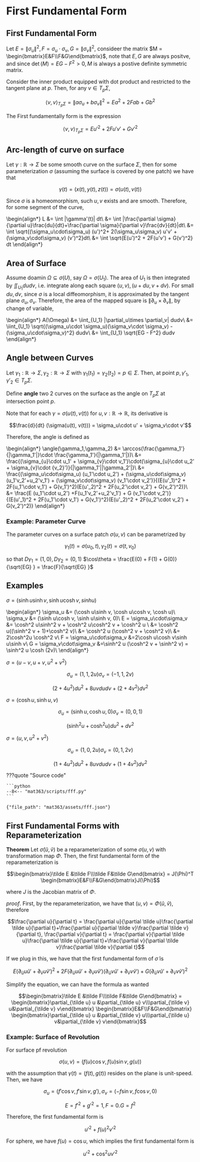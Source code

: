 # First Fundamental Form

## First Fundamental Form

Let $E = \|\sigma_u\|^2, F = \sigma_u\cdot\sigma_v, G = \|\sigma_v\|^2$, consideer the matrix 
$M = \begin{bmatrix}E&F\\F&G\end{bmatrix}$, note that $E, G$ are always positve, and since $\det(M) = EG-F^2 > 0, M$ is always a postive definite symmetric matrix. 

Consider the inner product equipped with dot product and restricted to the tangent plane at $p$. Then, for any $v\in T_p\Sigma$, 

$$\langle v, v\rangle_{T_p\Sigma} = \|a\sigma_u + b\sigma_v\|^2 = Ea^2 + 2Fab + Gb^2$$


The First fundamentally form is the expression 

$$\langle v, v\rangle_{T_p\Sigma} = Eu'^2 + 2Fu'v' + Gv'^2$$


## Arc-length of curve on surface

Let $\gamma: \mathbb R\rightarrow \Sigma$ be some smooth curve on the surface $\Sigma$, then for some parameterization $\sigma$ (assuming the surface is covered by one patch) we have that 

$$\gamma(t) = (x(t), y(t), z(t)) = \sigma(u(t), v(t))$$

Since $\sigma$ is a homeomorphism, such $u,v$ exists and are smooth. Therefore, for some segment of the curve, 

\begin{align*}
L &= \int \|\gamma'(t)\| dt\\
&= \int \|\frac{\partial \sigma}{\partial u}\frac{du}{dt}+\frac{\partial \sigma}{\partial v}\frac{dv}{dt}\|dt\\
&= \int \sqrt{(\sigma_u\cdot\sigma_u) (u')^2+ 2(\sigma_u\sigma_v) u'v' + (\sigma_v\cdot\sigma_v) (v')^2}dt\\
&= \int \sqrt{E(u')^2 + 2F(u'v') + G(v')^2} dt
\end{align*}

## Area of Surface 
Assume doamin $\Omega \subseteq \sigma(U)$, say $\Omega = \sigma(U_1)$. The area of $U_1$ is then integrated by $\iint_{U_1}dudv$, i.e. integrate along each square $(u, v), (u+du, v+dv)$. For small $du,dv$, since $\sigma$ is a local diffeomorphism, it is approximated by the tangent plane $\sigma_u, \sigma_v$. Therefore, the area of the mapped square is $\|\partial_u\times \partial_v\|$, by change of variable, 

\begin{align*}
A(\Omega) &= \iint_{U_1} \|\partial_u\times \partial_v\| dudv\\
&= \iint_{U_1} \sqrt{(\sigma_u\cdot \sigma_u)(\sigma_v\cdot \sigma_v) - (\sigma_u\cdot\sigma_v)^2} dudv\\
&= \int_{U_1} \sqrt{EG - F^2} dudv
\end{align*}

## Angle between Curves
Let $\gamma_1: \mathbb R\rightarrow \Sigma, \gamma_2: \mathbb R\rightarrow\Sigma$ with $\gamma_1(t_1) = \gamma_2(t_2) = p\in\Sigma$. 
Then, at point $p, \gamma'_1, \gamma'_2 \in T_p\Sigma$.  

Define __angle__ two 2 curves on the surface as the angle on $T_p\Sigma$ at intersection point $p$. 

Note that for each $\gamma = \sigma(u(t), v(t))$ for $u,v:\mathbb R\rightarrow\mathbb R$, its derivative is

$$\frac{d}{dt} (\sigma(u(t), v(t))) = \sigma_u\cdot u' + \sigma_v\cdot v'$$

Therefore, the angle is defined as 

\begin{align*}
\angle(\gamma_1,\gamma_2) &= \arccos(\frac{\gamma_1'}{\|\gamma_1'\|}\cdot \frac{\gamma_1'}{\|\gamma_1'\|})\\
&= \frac{(\sigma_{u}\cdot u_1' + \sigma_{v}\cdot v_1')\cdot(\sigma_{u}\cdot u_2' + \sigma_{v}\cdot {v_2}')}{\|\gamma_1'\|\|\gamma_2'\|}\\
&= \frac{(\sigma_u\cdot\sigma_u) (u_1'\cdot u_2') + (\sigma_u\cdot\sigma_v)(u_1'v_2'+u_2'v_1') + (\sigma_v\cdot\sigma_v) (v_1'\cdot v_2')}{(E(u'_1)^2 + 2F(u_1'\cdot v_1') + G(v_1')^2)(E(u'_2)^2 + 2F(u_2'\cdot v_2') + G(v_2')^2)}\\
&= \frac{E (u_1'\cdot u_2') +F(u_1'v_2'+u_2'v_1') + G (v_1'\cdot v_2')}{(E(u'_1)^2 + 2F(u_1'\cdot v_1') + G(v_1')^2)(E(u'_2)^2 + 2F(u_2'\cdot v_2') + G(v_2')^2)}
\end{align*}

### Example: Parameter Curve
The parameter curves on a surface patch $\sigma(u,v)$ can be parametrized by 

$$\gamma_1(t) = \sigma(u_0, t), \gamma_2(t) = \sigma(t, v_0)$$

so that $D\gamma_1 = (1, 0), D\gamma_2 = (0, 1)$ 
$\cos\theta = \frac{E(0) + F(1) + G(0)}{\sqrt{EG} } = \frac{F}{\sqrt{EG} }$

## Examples 

$\sigma = (\sinh u\sinh v, \sinh u\cosh v, sinh u)$

\begin{align*}
\sigma_u &= (\cosh u\sinh v, \cosh u\cosh v, \cosh u)\\
\sigma_v &= (\sinh u\cosh v, \sinh u\sinh v, 0)\\
E = \sigma_u\cdot\sigma_v &= \cosh^2 u\sinh^2 v + \cosh^2 u\cosh^2 v + \cosh^2 u \\
&= \cosh^2 u((\sinh^2 v + 1)+\cosh^2 v)\\
&= \cosh^2 u (\cosh^2 v + \cosh^2 v)\\
&= 2\cosh^2u \cosh^2 v\\
F = \sigma_u\cdot\sigma_v &=2\cosh u\cosh v\sinh u\sinh v\\
G = \sigma_v\cdot\sigma_v &=\sinh^2 u (\cosh^2 v + \sinh^2 v) = \sinh^2 u \cosh (2v)\\
\end{align*}

$\sigma = (u-v, u+v, u^2+v^2)$

$$\sigma_u = (1, 1, 2u)\sigma_v = (-1, 1, 2v)$$

$$(2 + 4u^2)du^2 + 8uv dudv + (2+4v^2)dv^2$$


$\sigma = (\cosh u, \sinh u, v)$

$$\sigma_u = (\sinh u, \cosh u, 0)\sigma_v = (0, 0, 1)$$

$$(\sinh^2 u +\cosh^2 u)du^2 + dv^2$$


$\sigma = (u, v, u^2+v^2)$

$$\sigma_u = (1, 0, 2u)\sigma_v = (0, 1, 2v)$$

$$(1 + 4u^2)du^2 + 8uv dudv + (1+4v^2)dv^2$$


???quote "Source code"

    ```python
    --8<-- "mat363/scripts/fff.py"
    ```

```plotly
{"file_path": "mat363/assets/fff.json"}
```



## First Fundamental Forms with Reparameterization

__Theorem__ Let $\tilde \sigma(\tilde u, \tilde v)$ be a reparameterization of some $\sigma(u,v)$ with transformation map $\Phi$. Then, the first fundamental form of the reparameterization is 

$$\begin{bmatrix}\tilde E &\tilde F\\\tilde F&\tilde G\end{bmatrix} = J(\Phi)^T \begin{bmatrix}E&F\\F&G\end{bmatrix}J(\Phi)$$

where $J$ is the Jacobian matrix of $\Phi$. 

_proof_. First, by the reparameterization, we have that $(u, v) = \Phi(\tilde u, \tilde v)$, therefore 

$$\frac{\partial u}{\partial t} = \frac{\partial u}{\partial \tilde u}\frac{\partial \tilde u}{\partial t}+\frac{\partial u}{\partial \tilde v}\frac{\partial \tilde v}{\partial t}, \frac{\partial v}{\partial t} = \frac{\partial v}{\partial \tilde u}\frac{\partial \tilde u}{\partial t}+\frac{\partial v}{\partial \tilde v}\frac{\partial \tilde v}{\partial t}$$

If we plug in this, we have that the first fundamental form of $\tilde \sigma$ is

$$E(\partial_{\tilde u} u\tilde u' + \partial_{\tilde v} u\tilde v')^2 + 2F(\partial_{\tilde u} u\tilde u' + \partial_{\tilde v} u\tilde v')(\partial_{\tilde u} v\tilde u' + \partial_{\tilde v} v\tilde v') + G(\partial_{\tilde u} v\tilde u' + \partial_{\tilde v} v\tilde v')^2$$

Simplify the equation, we can have the formula as wanted

$$\begin{bmatrix}\tilde E &\tilde F\\\tilde F&\tilde G\end{bmatrix} = 
\begin{bmatrix}\partial_{\tilde u} u &\partial_{\tilde u} v\\\partial_{\tilde v} u&\partial_{\tilde v} v\end{bmatrix} 
\begin{bmatrix}E&F\\F&G\end{bmatrix}
\begin{bmatrix}\partial_{\tilde u} u &\partial_{\tilde v} u\\\partial_{\tilde u} v&\partial_{\tilde v} v\end{bmatrix}$$

### Example: Surface of Revolution
For surface pf revolution 

$$\sigma(u,v) = (f(u)\cos v, f(u)\sin v, g(u))$$

with the assumption that $\gamma(t) = (f(t), g(t))$ resides on the plane is unit-speed. 
Then, we have 

$$\sigma_u = (f'\cos v, f'\sin v, g'), \sigma_v = (-f\sin v, f\cos v, 0)$$


$$E = f'^2+g'^2 = 1, F = 0. G = f^2$$

Therefore, the first fundamental form is 

$$u'^2 + f(u)^2 v'^2$$


For sphere, we have $f(u) = \cos u$, which implies the first fundamental form is 

$$u'^2 + \cos^2 u v'^2$$

